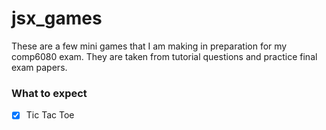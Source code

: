 # jsx_games
These are a few mini games that I am making in preparation for my comp6080 exam. They are taken from tutorial questions and practice final exam papers.

### What to expect
- [x] Tic Tac Toe
